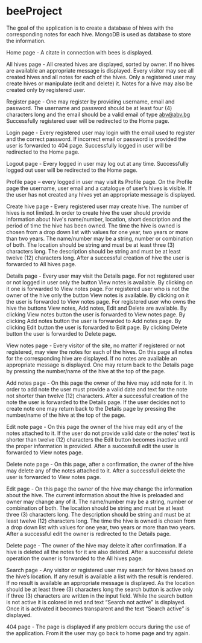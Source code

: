 ﻿# beeProject

The goal of the application is to create a database of hives with the corresponding notes for each hive. MongoDB is used as database to store the information.

Home page - 
A citate in connection with bees is displayed.

All hives page - 
All created hives are displayed, sorted by owner. If no hives are available an appropriate message is displayed.
Every visitor may see all created hives and all notes for each of the hives. Only a registered user may create hives or manipulate (edit and delete) it. Notes for a hive may also be created only by registered user.

Register page - 
One may register by providing username, email and password. The username and password should be at least four (4) characters long and the email should be a valid email of type abv@abv.bg
Successfully registered user will be redirected to the Home page.

Login page - 
Every registered user may login with the email used to register and the correct password. If incorrect email or password is provided the user is forwarded to 404 page.
Successfully logged in user will be redirected to the Home page.

Logout page - 
Every logged in user may log out at any time.
Successfully logged out user will be redirected to the Home page.

Profile page – every logged in user may visit its Profile page. On the Profile page the username, user email and a catalogue of user’s hives is visible. If the user has not created any hives yet an appropriate message is displayed.

Create hive page - 
Every registered user may create hive. The number of hives is not limited.
In order to create hive the user should provide information about hive's name/number, location, short description and the period of time the hive has been owned. The time the hive is owned is chosen from a drop down list with values for one year, two years or more than two years. The name/number may be a string, number or combination of both. The location should be string and must be at least three (3) characters long. The description should be string and must be at least twelve (12) characters long.
After a successful creation of hive the user is forwarded to All hives page.

Details page - 
Every user may visit the Details page.
For not registered user or not logged in user only the button View notes is available. By clicking on it one is forwarded to View notes page. 
For registered user who is not the owner of the hive only the button View notes is available. By clicking on it the user is forwarded to View notes page.
For registered user who owns the hive the buttons View notes, Add notes, Edit and Delete are available. By clicking View notes button the user is forwarded to View notes page. By clicking Add notes button the user is forwarded to Add notes page. By clicking Edit button the user is forwarded to Edit page. By clicking Delete button the user is forwarded to Delete page.

View notes page - 
Every visitor of the site, no matter if registered or not registered, may view the notes for each of the hives. On this page all notes for the corresponding hive are displayed. If no notes are available an appropriate message is displayed.
One may return back to the Details page by pressing the number/name of the hive at the top of the page.

Add notes page - 
On this page the owner of the hive may add note for it. In order to add note the user must provide a valid date and text for the note not shorter than twelve (12) characters. After a successful creation of the note the user is forwarded to the Details page.
If the user decides not to create note one may return back to the Details page by pressing the number/name of the hive at the top of the page.

Edit note page - On this page the owner of the hive may edit any of the notes attached to it. If the user do not provide valid date or the notes' text is shorter than twelve (12) characters the Edit button becomes inactive until the proper information is provided. After a successfull edit the user is forwarded to View notes page.

Delete note page - On this page, after a confirmation, the owner of the hive may delete any of the notes attached to it. After a successfull delete the user is forwarded to View notes page.

Edit page - 
On this page the owner of the hive may change the information about the hive. The current information about the hive is preloaded and owner may change any of it.
The name/number may be a string, number or combination of both. The location should be string and must be at least three (3) characters long. The description should be string and must be at least twelve (12) characters long. The time the hive is owned is chosen from a drop down list with values for one year, two years or more than two years.
After a successful edit the owner is redirected to the Details page.

Delete page - 
The owner of the hive may delete it after confirmation.
If a hive is deleted all the notes for it are also deleted.
After a successful delete operation the owner is forwarded to the All hives page.

Search page - 
Any visitor or registered user may search for hives based on the hive’s location. If any result is available a list with the result is rendered. If no result is available an appropriate message is displayed.
As the location should be at least three (3) characters long the search button is active only if three (3) characters are written in the input field. While the search button is not active it is colored in red and text “Search not active” is displayed. Once it is activated it becomes transparent and the text “Search active” is displayed.

404 page - 
The page is displayed if any problem occurs during the use of the application. From it the user may go back to home page and try again.
